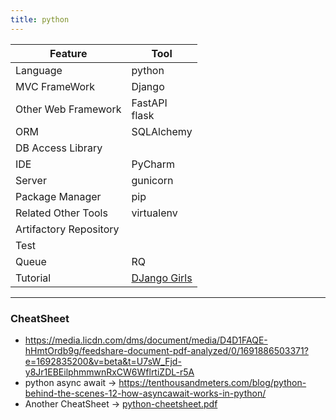 ```yaml
---
title: python
---
```


| Feature                | Tool                                         |
|------------------------|----------------------------------------------|
| Language               | python                                       |
| MVC FrameWork          | Django                                       |
| Other Web Framework    | FastAPI<br/>flask                            |
| ORM                    | SQLAlchemy                                   |
| DB Access Library      |                                              |
| IDE                    | PyCharm                                      |
| Server                 | gunicorn                                     |
| Package Manager        | pip                                          |
| Related Other Tools    | virtualenv                                   |
| Artifactory Repository |                                              |
| Test                   |                                              |
| Queue                  | RQ                                           |
| Tutorial               | [DJango Girls](https://djangogirls.org/en/)  |


----
### CheatSheet

- https://media.licdn.com/dms/document/media/D4D1FAQE-hHmtOrdb9g/feedshare-document-pdf-analyzed/0/1691886503371?e=1692835200&v=beta&t=U7sW_Fjd-y8Jr1EBEilphmmwnRxCW6WflrtiZDL-r5A 
- python async await -> https://tenthousandmeters.com/blog/python-behind-the-scenes-12-how-asyncawait-works-in-python/ 
- Another CheatSheet -> [python-cheetsheet.pdf](..%2F..%2Fstatic%2Ffiles%2Fpython-cheetsheet.pdf)

